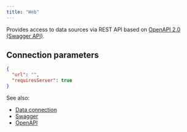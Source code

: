 ```yaml
---
title: "Web"
---
```


Provides access to data sources via REST API based on
[OpenAPI 2.0 (Swagger API)](https://swagger.io/).

## Connection parameters

```json
{
  "url": "",
  "requiresServer": true
}
```

See also:

* [Data connection](../data-connection.md)
* [Swagger](https://swagger.io/)
* [OpenAPI](https://swagger.io/docs/specification/about/)
